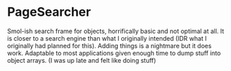 # PageSearcher
Smol-ish search frame for objects, horrifically basic and not optimal at all. It is closer to a search engine than what I originally intended (IDR what I originally had planned for this). Adding things is a nightmare but it does work. Adaptable to most applications given enough time to dump stuff into object arrays. (I was up late and felt like doing stuff)
